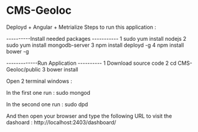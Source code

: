 # CMS-Geoloc
Deployd + Angular + Metrialize
Steps to run this application :

----------Install needed packages -----------
1  sudo yum install nodejs
2  sudo yum install mongodb-server
3  npm install deployd -g
4  npm install bower -g


-------------Run Application ----------
1  Download source code
2  cd CMS-Geoloc/public
3  bower install

Open 2 terminal windows :

In the first one run :
  sudo mongod
  
In the second one run :
  sudo dpd
  
And then open your browser and type the following URL to visit the dashoard :
  http://localhost:2403/dashboard/
